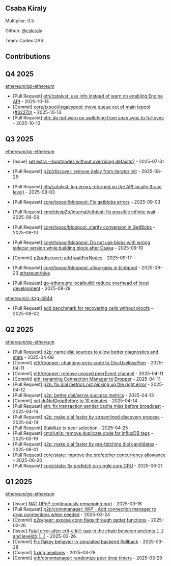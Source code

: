 
## Csaba Kiraly
Multiplier: 0.5

Github: [@cskiraly](https://github.com/cskiraly)

Team: Codex DAS

## Contributions

## Q4 2025


[ethereum/go-ethereum](https://github.com/ethereum/go-ethereum)
* [Pull Request] [eth/catalyst: use info instead of warn on enabling Engine API](https://github.com/ethereum/go-ethereum/pull/32901) - 2025-10-13
* [Commit] [core/txpool/legacypool: move queue out of main txpool (#32270)](https://github.com/ethereum/go-ethereum/commit/7b693ea17c9e5e950a36df29262fab7862ffda23) - 2025-10-13
* [Pull Request] [eth: do not warn on switching from snap sync to full sync](https://github.com/ethereum/go-ethereum/pull/32900) - 2025-10-13
## Q3 2025


[ethereum/go-ethereum](https://github.com/ethereum/go-ethereum)
* [Issue] [set extra --bootnodes without overriding defaults?](https://github.com/ethereum/go-ethereum/issues/32312) - 2025-07-31

* [Pull Request] [p2p/discover: remove delay from iterator init](https://github.com/ethereum/go-ethereum/pull/32517) - 2025-08-29
* [Pull Request] [eth/catalyst: log errors returned on the API locally (trace level)](https://github.com/ethereum/go-ethereum/pull/32539) - 2025-09-03
* [Pull Request] [core/txpool/blobpool: Fix getblobs errors](https://github.com/ethereum/go-ethereum/pull/32538) - 2025-09-03
* [Pull Request] [cmd/devp2p/internal/ethtest: fix possible infinite wait](https://github.com/ethereum/go-ethereum/pull/32551) - 2025-09-08
* [Pull Request] [core/txpoo/blobpool: clarify conversion in GetBlobs](https://github.com/ethereum/go-ethereum/pull/32578) - 2025-09-10
* [Pull Request] [core/txpool/blobpool: Do not use blobs with wrong sidecar version while building block after Osaka](https://github.com/ethereum/go-ethereum/pull/32577) - 2025-09-10
* [Commit] [p2p/discover: add waitForNodes](https://github.com/ethereum/go-ethereum/commit/46e4f0b5c1d269e29d26a273016b18afbd13bbc4) - 2025-09-17
* [Pull Request] [core/txpool/blobpool: allow gaps in blobpool](https://github.com/ethereum/go-ethereum/pull/32717) - 2025-09-23
[ethereum/hive](https://github.com/ethereum/hive)
* [Pull Request] [go-ethereum: localbuild: reduce overhead of local development](https://github.com/ethereum/hive/pull/1336) - 2025-08-28

[ethereum/c-kzg-4844](https://github.com/ethereum/c-kzg-4844)
* [Pull Request] [add benchmark for recovering cells without proofs](https://github.com/ethereum/c-kzg-4844/pull/596) - 2025-09-02
## Q2 2025


[ethereum/go-ethereum](https://github.com/ethereum/go-ethereum)
* [Pull Request] [p2p: name dial sources to allow better diagnostics and stats](https://github.com/ethereum/go-ethereum/pull/31588) - 2025-04-08
* [Commit] [eth/dropper: changing error code to DiscUselessPeer](https://github.com/ethereum/go-ethereum/commit/2a9372ea5fcf0f3b0bb1d71a0bcf21d9db02c9f5) - 2025-04-11
* [Commit] [eth/dropper: remove unused peerEvent channel](https://github.com/ethereum/go-ethereum/commit/ff66b1c42e163925a6a2a393a123160187b9a48d) - 2025-04-11
* [Commit] [eth: renaming Connection Manager to Dropper](https://github.com/ethereum/go-ethereum/commit/42d2c9b588fbe0621bb81fb3fb3f377e3a04656b) - 2025-04-11
* [Pull Request] [p2p: fix dial metrics not picking up the right error](https://github.com/ethereum/go-ethereum/pull/31621) - 2025-04-12
* [Pull Request] [p2p: better dial/serve success metrics](https://github.com/ethereum/go-ethereum/pull/31629) - 2025-04-13
* [Commit] [set doNotDropBefore to 10 minutes](https://github.com/ethereum/go-ethereum/commit/976e039e3760b6d808de49327cbc3ea264004120) - 2025-04-14
* [Pull Request] [eth: fix transaction sender cache miss before broadcast](https://github.com/ethereum/go-ethereum/pull/31657) - 2025-04-16
* [Pull Request] [p2p: make dial faster by streamlined discovery process](https://github.com/ethereum/go-ethereum/pull/31678) - 2025-04-19
* [Pull Request] [Stabilize tx peer selection](https://github.com/ethereum/go-ethereum/pull/31714) - 2025-04-25
* [Pull Request] [cmd/utils: remove duplicate code for influxDB tags](https://github.com/ethereum/go-ethereum/pull/31854) - 2025-05-19
* [Pull Request] [p2p: make dial faster by pre-fetching dial candidates](https://github.com/ethereum/go-ethereum/pull/31944) - 2025-06-01
* [Pull Request] [core/state: improve the prefetcher concurrency allowance](https://github.com/ethereum/go-ethereum/pull/32071) - 2025-06-20
* [Pull Request] [core/state: fix prefetch on single core CPU](https://github.com/ethereum/go-ethereum/pull/32075) - 2025-06-21
## Q1 2025

[ethereum/go-ethereum](https://github.com/ethereum/go-ethereum)
* [Issue] [NAT UPnP continuously remapping port](https://github.com/ethereum/go-ethereum/issues/31418) - 2025-03-18
* [Pull Request] [p2p/connmanager: WIP - Add connection manager to drop connections when needed](https://github.com/ethereum/go-ethereum/pull/31476) - 2025-03-24
* [Commit] [p2p/peer: expose conn flags through getter functions](https://github.com/ethereum/go-ethereum/commit/f9e01c309923303b1fadb7acba0a3b04c7a1885e) - 2025-03-26
* [Issue] [Fatal error after crlt-c kill: gap in the chain between ancients [...] and leveldb [...]](https://github.com/ethereum/go-ethereum/issues/31499) - 2025-03-26
* [Commit] [Fix flakey behavior in simulated backend Rollback](https://github.com/ethereum/go-ethereum/commit/7cbf934488b510206b8d0c9e1453fe9fad83692a) - 2025-03-28
* [Commit] [fixing newlines](https://github.com/ethereum/go-ethereum/commit/e78999b308b6d7e5c2bf0832e0eeeb4aa4723ce9) - 2025-03-28
* [Commit] [eth/connmanager: randomize peer drop timers](https://github.com/ethereum/go-ethereum/commit/8bb7f1ed115e224b50c5b75b719f891cfe659b9b) - 2025-03-29
